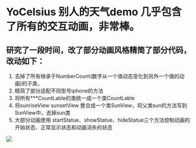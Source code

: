 # YoCelsius 别人的天气demo 几乎包含了所有的交互动画，非常棒。

## 研究了一段时间，改了部分动画风格精简了部分代码，改动如下：

1. 去掉了所有继承于NumberCount(数字从一个值动态变化到另外一个值的动画)的子类，
2. 精简了部分适配不同型号iphone的方法
3. 将所有***CountLable的类统一成一个类CountLable
4. 将sunriseView sunsetView 整合成一个类SunView，将父类sun的方法写到SunView中，去掉sun类
5. 大部分动画使用 startStatue、showStatue、hideStatue三个方法控制动画的开始状态、正常显示状态和动画消失的状态

![](https://github.com/2232787525/YoCelsius-master/blob/master/QQ20171127105855HD.gif)
